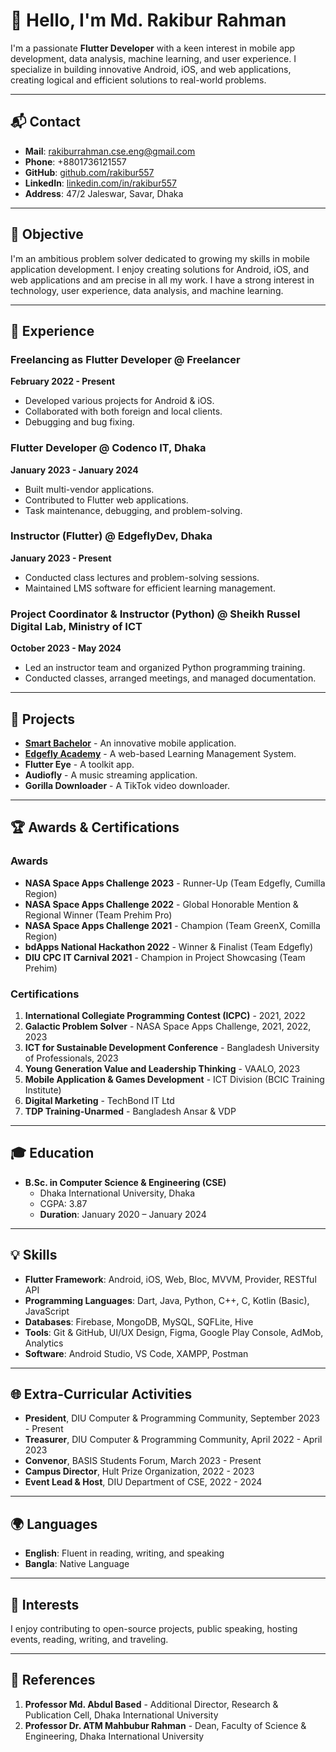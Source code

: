 # 👋 Hello, I'm Md. Rakibur Rahman

I'm a passionate **Flutter Developer** with a keen interest in mobile app development, data analysis, machine learning, and user experience. I specialize in building innovative Android, iOS, and web applications, creating logical and efficient solutions to real-world problems.

---

## 📬 Contact

- **Mail**: [rakiburrahman.cse.eng@gmail.com](mailto:rakiburrahman.cse.eng@gmail.com)
- **Phone**: +8801736121557
- **GitHub**: [github.com/rakibur557](https://github.com/rakibur557)
- **LinkedIn**: [linkedin.com/in/rakibur557](https://linkedin.com/in/rakibur557)
- **Address**: 47/2 Jaleswar, Savar, Dhaka

---

## 🎯 Objective

I'm an ambitious problem solver dedicated to growing my skills in mobile application development. I enjoy creating solutions for Android, iOS, and web applications and am precise in all my work. I have a strong interest in technology, user experience, data analysis, and machine learning.

---

## 💼 Experience

### Freelancing as Flutter Developer @ Freelancer
**February 2022 - Present**
- Developed various projects for Android & iOS.
- Collaborated with both foreign and local clients.
- Debugging and bug fixing.

### Flutter Developer @ Codenco IT, Dhaka
**January 2023 - January 2024**
- Built multi-vendor applications.
- Contributed to Flutter web applications.
- Task maintenance, debugging, and problem-solving.

### Instructor (Flutter) @ EdgeflyDev, Dhaka
**January 2023 - Present**
- Conducted class lectures and problem-solving sessions.
- Maintained LMS software for efficient learning management.

### Project Coordinator & Instructor (Python) @ Sheikh Russel Digital Lab, Ministry of ICT
**October 2023 - May 2024**
- Led an instructor team and organized Python programming training.
- Conducted classes, arranged meetings, and managed documentation.

---

## 📱 Projects

- **[Smart Bachelor](https://play.google.com/store/apps/details?id=com.edgeflydev.smartbachelor)** - An innovative mobile application.
- **[Edgefly Academy](https://edgeflyacademy.com/)** - A web-based Learning Management System.
- **Flutter Eye** - A toolkit app.
- **Audiofly** - A music streaming application.
- **Gorilla Downloader** - A TikTok video downloader.

---

## 🏆 Awards & Certifications

### Awards
- **NASA Space Apps Challenge 2023** - Runner-Up (Team Edgefly, Cumilla Region)
- **NASA Space Apps Challenge 2022** - Global Honorable Mention & Regional Winner (Team Prehim Pro)
- **NASA Space Apps Challenge 2021** - Champion (Team GreenX, Comilla Region)
- **bdApps National Hackathon 2022** - Winner & Finalist (Team Edgefly)
- **DIU CPC IT Carnival 2021** - Champion in Project Showcasing (Team Prehim)

### Certifications
1. **International Collegiate Programming Contest (ICPC)** - 2021, 2022
2. **Galactic Problem Solver** - NASA Space Apps Challenge, 2021, 2022, 2023
3. **ICT for Sustainable Development Conference** - Bangladesh University of Professionals, 2023
4. **Young Generation Value and Leadership Thinking** - VAALO, 2023
5. **Mobile Application & Games Development** - ICT Division (BCIC Training Institute)
6. **Digital Marketing** - TechBond IT Ltd
7. **TDP Training-Unarmed** - Bangladesh Ansar & VDP

---

## 🎓 Education

- **B.Sc. in Computer Science & Engineering (CSE)**
  - Dhaka International University, Dhaka
  - CGPA: 3.87
  - **Duration**: January 2020 – January 2024

---

## 💡 Skills

- **Flutter Framework**: Android, iOS, Web, Bloc, MVVM, Provider, RESTful API
- **Programming Languages**: Dart, Java, Python, C++, C, Kotlin (Basic), JavaScript
- **Databases**: Firebase, MongoDB, MySQL, SQFLite, Hive
- **Tools**: Git & GitHub, UI/UX Design, Figma, Google Play Console, AdMob, Analytics
- **Software**: Android Studio, VS Code, XAMPP, Postman

---

## 🌐 Extra-Curricular Activities

- **President**, DIU Computer & Programming Community, September 2023 - Present
- **Treasurer**, DIU Computer & Programming Community, April 2022 - April 2023
- **Convenor**, BASIS Students Forum, March 2023 - Present
- **Campus Director**, Hult Prize Organization, 2022 - 2023
- **Event Lead & Host**, DIU Department of CSE, 2022 - 2024

---

## 🌍 Languages

- **English**: Fluent in reading, writing, and speaking
- **Bangla**: Native Language

---

## 🎯 Interests

I enjoy contributing to open-source projects, public speaking, hosting events, reading, writing, and traveling.

---

## 📜 References

1. **Professor Md. Abdul Based** - Additional Director, Research & Publication Cell, Dhaka International University
2. **Professor Dr. ATM Mahbubur Rahman** - Dean, Faculty of Science & Engineering, Dhaka International University
